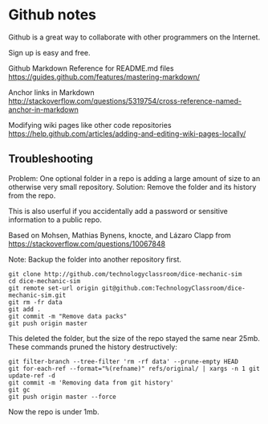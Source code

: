 # Github notes

Github is a great way to collaborate with other programmers on the Internet.

Sign up is easy and free.

Github Markdown Reference for README.md files
https://guides.github.com/features/mastering-markdown/

Anchor links in Markdown
http://stackoverflow.com/questions/5319754/cross-reference-named-anchor-in-markdown

Modifying wiki pages like other code repositories
https://help.github.com/articles/adding-and-editing-wiki-pages-locally/

## Troubleshooting

Problem: One optional folder in a repo is adding a large amount of size to an
otherwise very small repository.
Solution: Remove the folder and its history from the repo.

This is also userful if you accidentally add a password or sensitive
information to a public repo.

Based on Mohsen, Mathias Bynens, knocte, and Lázaro Clapp from
https://stackoverflow.com/questions/10067848

Note: Backup the folder into another repository first.

```
git clone http://github.com/technologyclassroom/dice-mechanic-sim
cd dice-mechanic-sim
git remote set-url origin git@github.com:TechnologyClassroom/dice-mechanic-sim.git
git rm -fr data
git add .
git commit -m "Remove data packs"
git push origin master
```

This deleted the folder, but the size of the repo stayed the same near 25mb.
These commands pruned the history destructively:

```
git filter-branch --tree-filter 'rm -rf data' --prune-empty HEAD
git for-each-ref --format="%(refname)" refs/original/ | xargs -n 1 git update-ref -d
git commit -m 'Removing data from git history'
git gc
git push origin master --force
```

Now the repo is under 1mb.
